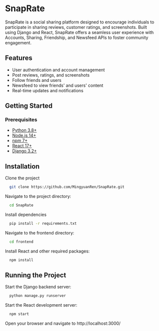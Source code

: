 
# SnapRate
SnapRate is a social sharing platform designed to encourage individuals to participate in sharing reviews, customer ratings, and screenshots. Built using Django and React, SnapRate offers a seamless user experience with Accounts, Sharing, Friendship, and Newsfeed APIs to foster community engagement.

## Features

 - User authentication and account management
 - Post reviews, ratings, and screenshots
 - Follow friends and users
 - Newsfeed to view friends' and users' content
 - Real-time updates and notifications



## Getting Started

### Prerequisites
- [Python 3.8+](https://www.python.org/downloads/)
- [Node.js 14+](https://nodejs.org/en/download/)
- [npm 7+](https://docs.npmjs.com/getting-started)
- [React 17+](https://reactjs.org/docs/getting-started.html)
- [Django 3.2+](https://www.djangoproject.com/download/)


## Installation

Clone the project

```bash
  git clone https://github.com/MingyuanRen/SnapRate.git
```

Navigate to the project directory:
```bash
  cd SnapRate
```

Install dependencies

```bash
  pip install -r requirements.txt
```

Navigate to the frontend directory:

```bash
  cd frontend
```

Install React and other required packages:
```bash
  npm install
```
## Running the Project

Start the Django backend server:

```bash
  python manage.py runserver
```

Start the React development server:
```bash
  npm start
```

Open your browser and navigate to http://localhost:3000/